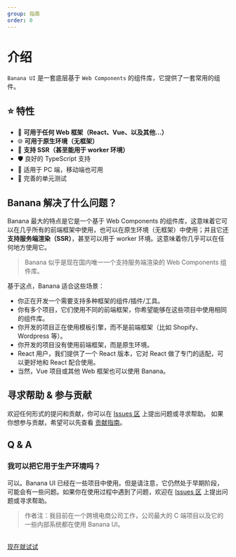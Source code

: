 ```yaml
---
group: 指南
order: 0
---
```


# 介绍

`Banana UI` 是一套底层基于 `Web Components` 的组件库，它提供了一套常用的组件。

## ⭐️ 特性

- 🧩 **可用于任何 Web 框架（React、Vue、以及其他...）**
- 🌐 **可用于原生环境（无框架）**
- 🚀 **支持 SSR（甚至能用于 worker 环境）**
- 🛡 良好的 TypeScript 支持
- 📱 适用于 PC 端，移动端也可用
- 🧪 完善的单元测试

## Banana 解决了什么问题？

Banana 最大的特点是它是一个基于 Web Components 的组件库，这意味着它可以在几乎所有的前端框架中使用，也可以在原生环境（无框架）中使用；并且它还**支持服务端渲染（SSR）**，甚至可以用于 worker 环境。这意味着你几乎可以在任何地方使用它。

> Banana 似乎是现在国内唯一一个支持服务端渲染的 Web Components 组件库。

基于这点，Banana 适合这些场景：

- 你正在开发一个需要支持多种框架的组件/插件/工具。
- 你有多个项目，它们使用不同的前端框架，你希望能够在这些项目中使用相同的组件库。
- 你开发的项目正在使用模板引擎，而不是前端框架（比如 Shopify、Wordpress 等）。
- 你开发的项目没有使用前端框架，而是原生环境。
- React 用户，我们提供了一个 React 版本，它对 React 做了专门的适配，可以更好地和 React 配合使用。
- 当然，Vue 项目或其他 Web 框架也可以使用 Banana。

## 寻求帮助 & 参与贡献

欢迎任何形式的提问和贡献，你可以在 [Issues 区](https://github.com/FriedRiceNoodles/banana-ui/issues) 上提出问题或寻求帮助。
如果你想参与贡献，希望可以先查看 [贡献指南](/guide/contributing.md)。

## Q & A

### 我可以把它用于生产环境吗？

可以。Banana UI 已经在一些项目中使用。但是请注意，它仍然处于早期阶段，可能会有一些问题。如果你在使用过程中遇到了问题，欢迎在 [Issues 区](https://github.com/FriedRiceNoodles/banana-ui/issues) 上提出问题或寻求帮助。

> 作者注：我目前在一个跨境电商公司工作，公司最大的 C 端项目以及它的一些内部系统都在使用 Banana UI。

<br />
<a href="/guide/quick-start"><b-button type="primary">现在就试试</b-button></a>
